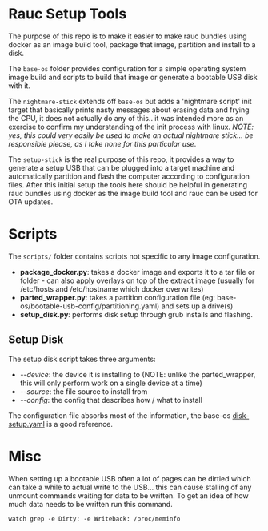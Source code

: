 # Rauc Setup Tools
The purpose of this repo is to make it easier to make rauc bundles using docker as an image build tool, package that image, partition and install to a disk.

The `base-os` folder provides configuration for a simple operating system image build and scripts to build that image or generate a bootable USB disk with it.

The `nightmare-stick` extends off `base-os` but adds a 'nightmare script' init target that basically prints nasty messages about erasing data and frying the CPU, it does not actually do any of this.. it was intended more as an exercise to confirm my understanding of the init process with linux. *NOTE: yes, this could very easily be used to make an actual nightmare stick... be responsible please, as I take none for this particular use*.

The `setup-stick` is the real purpose of this repo, it provides a way to generate a setup USB that can be plugged into a target machine and automatically partition and flash the computer according to configuration files. After this initial setup the tools here should be helpful in generating rauc bundles using docker as the image build tool and rauc can be used for OTA updates.

# Scripts
The `scripts/` folder contains scripts not specific to any image configuration.
- **package_docker.py**: takes a docker image and exports it to a tar file or folder - can also apply overlays on top of the extract image (usually for /etc/hosts and /etc/hostname which docker overwrites)
- **parted_wrapper.py**: takes a partition configuration file (eg: base-os/bootable-usb-config/partitioning.yaml) and sets up a drive(s)
- **setup_disk.py**: performs disk setup through grub installs and flashing.


## Setup Disk
The setup disk script takes three arguments:
- *--device*: the device it is installing to (NOTE: unlike the parted_wrapper, this will only perform work on a single device at a time)
- *--source*: the file source to install from
- *--config*: the config that describes how / what to install

The configuration file absorbs most of the information, the base-os [disk-setup.yaml](base-os/bootable-usb-config/disk-setup.yaml) is a good reference.


# Misc
When setting up a bootable USB often a lot of pages can be dirtied which can take a while to actual write to the USB... this can cause stalling of any unmount commands waiting for data to be written. To get an idea of how much data needs to be written run this command.
```
watch grep -e Dirty: -e Writeback: /proc/meminfo
```
